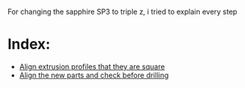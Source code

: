 For changing the sapphire SP3 to triple z, i tried to explain every step

# Index:
- <a href="assets/checksquare/readme.md">Align extrusion profiles that they are square</a>
- <a href="assets/readme_first_wifi_setup/README_First_wifi_setup.md">Align the new parts and check before drilling</a>
